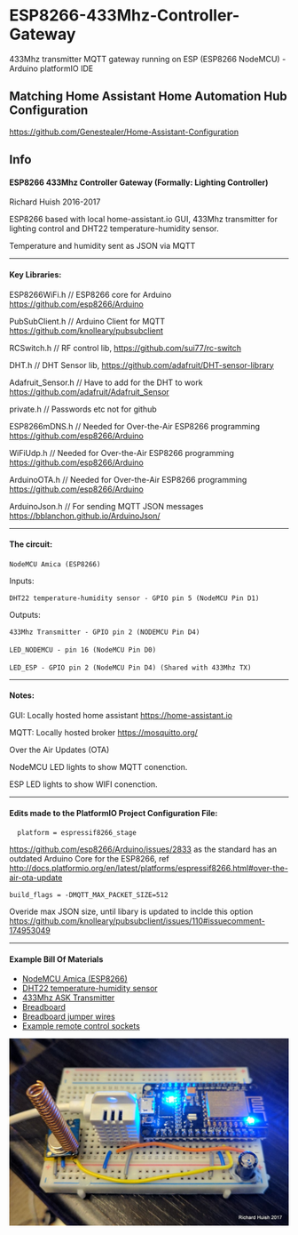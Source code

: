 # ESP8266-433Mhz-Controller-Gateway

433Mhz transmitter MQTT gateway running on ESP (ESP8266 NodeMCU) - Arduino platformIO IDE

## Matching Home Assistant Home Automation Hub Configuration

https://github.com/Genestealer/Home-Assistant-Configuration



## Info

  #### ESP8266 433Mhz Controller Gateway (Formally: Lighting Controller)
  
  Richard Huish 2016-2017
  
  ESP8266 based with local home-assistant.io GUI, 433Mhz transmitter for lighting control and DHT22 temperature-humidity sensor.
  
  Temperature and humidity sent as JSON via MQTT
    
  ----------
  
#### Key Libraries:
  
  ESP8266WiFi.h     // ESP8266 core for Arduino https://github.com/esp8266/Arduino
  
  PubSubClient.h     // Arduino Client for MQTT https://github.com/knolleary/pubsubclient
  
  RCSwitch.h        // RF control lib, https://github.com/sui77/rc-switch
  
  DHT.h          // DHT Sensor lib, https://github.com/adafruit/DHT-sensor-library
  
  Adafruit_Sensor.h // Have to add for the DHT to work https://github.com/adafruit/Adafruit_Sensor
  
  private.h        // Passwords etc not for github
  
  ESP8266mDNS.h     // Needed for Over-the-Air ESP8266 programming https://github.com/esp8266/Arduino
  
  WiFiUdp.h        // Needed for Over-the-Air ESP8266 programming https://github.com/esp8266/Arduino
  
  ArduinoOTA.h      // Needed for Over-the-Air ESP8266 programming https://github.com/esp8266/Arduino
  
  ArduinoJson.h    // For sending MQTT JSON messages https://bblanchon.github.io/ArduinoJson/
  
  
  ----------
  
 
 #### The circuit:
  
    NodeMCU Amica (ESP8266)
  
  Inputs:
  
    DHT22 temperature-humidity sensor - GPIO pin 5 (NodeMCU Pin D1)
    
  Outputs:
  
    433Mhz Transmitter - GPIO pin 2 (NODEMCU Pin D4)
    
    LED_NODEMCU - pin 16 (NodeMCU Pin D0)
    
    LED_ESP - GPIO pin 2 (NodeMCU Pin D4) (Shared with 433Mhz TX)
    
----------    

  #### Notes:
  
  GUI: Locally hosted home assistant https://home-assistant.io
  
  MQTT: Locally hosted broker https://mosquitto.org/
  
  Over the Air Updates (OTA)
  
  NodeMCU LED lights to show MQTT conenction.
  
  ESP LED lights to show WIFI conenction.
  
----------  

  #### Edits made to the PlatformIO Project Configuration File:
  
      platform = espressif8266_stage 
      
  https://github.com/esp8266/Arduino/issues/2833 as the standard has an outdated Arduino Core for the ESP8266, ref http://docs.platformio.org/en/latest/platforms/espressif8266.html#over-the-air-ota-update
  
    build_flags = -DMQTT_MAX_PACKET_SIZE=512
    
  Overide max JSON size, until libary is updated to inclde this option https://github.com/knolleary/pubsubclient/issues/110#issuecomment-174953049    

----------  

  #### Example Bill Of Materials
  - [NodeMCU Amica (ESP8266)](https://www.aliexpress.com/item/V3-Wireless-module-NodeMcu-4M-bytes-Lua-WIFI-Internet-of-Things-development-board-based-ESP8266-esp/32647542733.html)
   - [DHT22 temperature-humidity sensor](https://www.aliexpress.com/item/Free-shipping-DHT22-AM2302-replace-SHT11-SHT15-Humidity-temperature-and-humidity-sensor/1872664976.html)
   - [433Mhz ASK Transmitter](https://www.aliexpress.com/item/433MHz-100-Meters-Wireless-Module-Kit-ASK-Transmitter-STX882-ASK-Receiver-SRX882-2Pcs-Copper-Spring-Antenna/32637181317.html)
   - [Breadboard](https://www.aliexpress.com/item/1pcs-Quality-mini-bread-board-breadboard-8-5CM-x-5-5CM-400-holes/32803112223.html)
   - [Breadboard jumper wires](https://www.aliexpress.com/item/Packed-Breadboard-Line-Bread-Board-Jumper-140-pieces-Bread-Board-Cable/32647063474.html)
   - [Example remote control sockets](https://www.amazon.co.uk/Status-Remote-Control-Socket-Pack/dp/B003XOXAVG)

![alt text](Lighting_Gatway.jpg "A photo of my setup")

